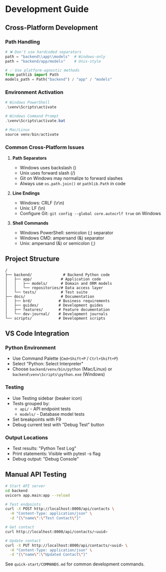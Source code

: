 # Development Guide

## Cross-Platform Development

### Path Handling
```python
# ❌ Don't use hardcoded separators
path = "backend\\app\\models"  # Windows-only
path = "backend/app/models"    # Unix-style

# ✅ Use platform-agnostic methods
from pathlib import Path
models_path = Path("backend") / "app" / "models"
```

### Environment Activation
```powershell
# Windows PowerShell
.\venv\Scripts\activate

# Windows Command Prompt
.\venv\Scripts\activate.bat

# Mac/Linux
source venv/bin/activate
```

### Common Cross-Platform Issues
1. **Path Separators**
   - Windows uses backslash (\)
   - Unix uses forward slash (/)
   - Git on Windows may normalize to forward slashes
   - Always use `os.path.join()` or `pathlib.Path` in code

2. **Line Endings**
   - Windows: CRLF (\r\n)
   - Unix: LF (\n)
   - Configure Git: `git config --global core.autocrlf true` on Windows

3. **Shell Commands**
   - Windows PowerShell: semicolon (;) separator
   - Windows CMD: ampersand (&) separator
   - Unix: ampersand (&) or semicolon (;)

## Project Structure
```
/
├── backend/              # Backend Python code
│   ├── app/             # Application code
│   │   ├── models/      # Domain and ORM models
│   │   └── repositories/# Data access layer
│   └── tests/           # Test suite
├── docs/                # Documentation
│   ├── brd/            # Business requirements
│   ├── guides/         # Development guides
│   ├── features/       # Feature documentation
│   └── dev-journal/    # Development journals
└── scripts/            # Development scripts
```

## VS Code Integration

### Python Environment
- Use Command Palette (`Cmd+Shift+P` / `Ctrl+Shift+P`)
- Select "Python: Select Interpreter"
- Choose `backend/venv/bin/python` (Mac/Linux) or `backend\venv\Scripts\python.exe` (Windows)

### Testing
- Use Testing sidebar (beaker icon)
- Tests grouped by:
  - `api/` - API endpoint tests
  - `models/` - Database model tests
- Set breakpoints with F9
- Debug current test with "Debug Test" button

### Output Locations
- Test results: "Python Test Log"
- Print statements: Visible with pytest -s flag
- Debug output: "Debug Console"

## Manual API Testing
```bash
# Start API server
cd backend
uvicorn app.main:app --reload

# Test endpoints
curl -X POST http://localhost:8000/api/contacts \
  -H "Content-Type: application/json" \
  -d "{\"name\":\"Test Contact\"}"

# Get contact
curl http://localhost:8000/api/contacts/<uuid>

# Update contact
curl -X PUT http://localhost:8000/api/contacts/<uuid> \
  -H "Content-Type: application/json" \
  -d "{\"name\":\"Updated Contact\"}"
```

See `quick-start/COMMANDS.md` for common development commands.
